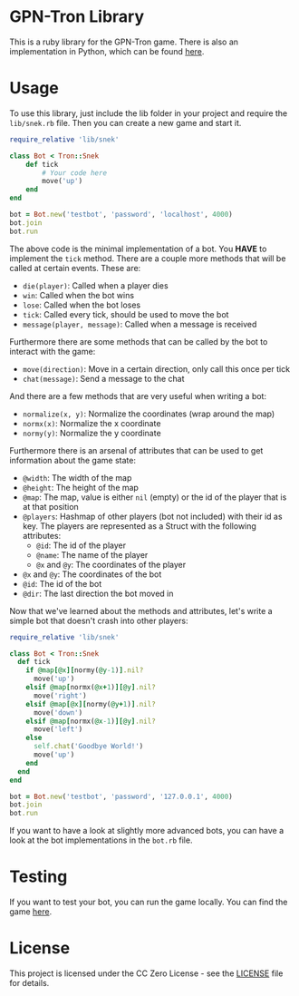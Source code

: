 # GPN-Tron Library
This is a ruby library for the GPN-Tron game. 
There is also an implementation in Python, which can be found [here](https://github.com/lstuma/gpn-tron-client). 

# Usage
To use this library, just include the lib folder in your project and require the `lib/snek.rb` file. 
Then you can create a new game and start it. 

```ruby
require_relative 'lib/snek'

class Bot < Tron::Snek
    def tick
        # Your code here
        move('up')
    end
end

bot = Bot.new('testbot', 'password', 'localhost', 4000)
bot.join
bot.run
```

The above code is the minimal implementation of a bot. You **HAVE** to implement the `tick` method. There are a couple more methods that will be called at certain events. These are:
- `die(player)`: Called when a player dies
- `win`: Called when the bot wins
- `lose`: Called when the bot loses
- `tick`: Called every tick, should be used to move the bot
- `message(player, message)`: Called when a message is received

Furthermore there are some methods that can be called by the bot to interact with the game:
- `move(direction)`: Move in a certain direction, only call this once per tick
- `chat(message)`: Send a message to the chat

And there are a few methods that are very useful when writing a bot:
- `normalize(x, y)`: Normalize the coordinates (wrap around the map)
- `normx(x)`: Normalize the x coordinate
- `normy(y)`: Normalize the y coordinate

Furthermore there is an arsenal of attributes that can be used to get information about the game state:
- `@width`: The width of the map
- `@height`: The height of the map
- `@map`: The map, value is either `nil` (empty) or the id of the player that is at that position
- `@players`: Hashmap of other players (bot not included) with their id as key. The players are represented as a Struct with the following attributes:
  - `@id`: The id of the player
  - `@name`: The name of the player
  - `@x` and `@y`: The coordinates of the player
- `@x` and `@y`: The coordinates of the bot
- `@id`: The id of the bot
- `@dir`: The last direction the bot moved in

Now that we've learned about the methods and attributes, let's write a simple bot that doesn't crash into other players:

```ruby
require_relative 'lib/snek'

class Bot < Tron::Snek
  def tick
    if @map[@x][normy(@y-1)].nil?
      move('up')
    elsif @map[normx(@x+1)][@y].nil?
      move('right')
    elsif @map[@x][normy(@y+1)].nil?
      move('down')
    elsif @map[normx(@x-1)][@y].nil?
      move('left')
    else
      self.chat('Goodbye World!')
      move('up')
    end
  end
end

bot = Bot.new('testbot', 'password', '127.0.0.1', 4000)
bot.join
bot.run
```
If you want to have a look at slightly more advanced bots, you can have a look at the bot implementations in the `bot.rb` file.


# Testing
If you want to test your bot, you can run the game locally. You can find the game [here](https://github.com/freehuntx/gpn-tron).

# License
This project is licensed under the CC Zero License - see the [LICENSE](LICENSE) file for details.